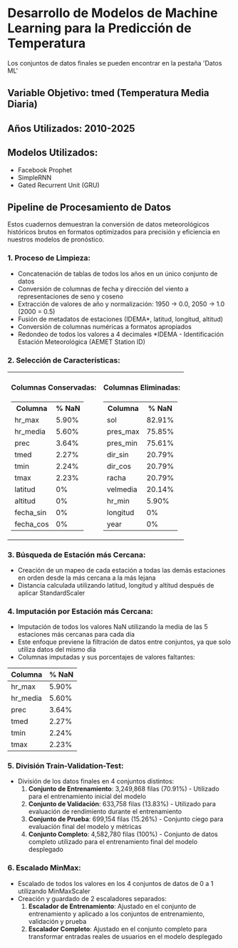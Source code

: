 # Desarrollo de Modelos de Machine Learning para la Predicción de Temperatura
Los conjuntos de datos finales se pueden encontrar en la pestaña 'Datos ML'
## Variable Objetivo: tmed (Temperatura Media Diaria)
## Años Utilizados: 2010-2025
## Modelos Utilizados:
- Facebook Prophet
- SimpleRNN
- Gated Recurrent Unit (GRU)
## Pipeline de Procesamiento de Datos
Estos cuadernos demuestran la conversión de datos meteorológicos históricos brutos en formatos optimizados para precisión y eficiencia en nuestros modelos de pronóstico.
### 1. Proceso de Limpieza:
- Concatenación de tablas de todos los años en un único conjunto de datos
- Conversión de columnas de fecha y dirección del viento a representaciones de seno y coseno
- Extracción de valores de año y normalización: 1950 → 0.0, 2050 → 1.0 (2000 = 0.5)
- Fusión de metadatos de estaciones (IDEMA*, latitud, longitud, altitud)
- Conversión de columnas numéricas a formatos apropiados
- Redondeo de todos los valores a 4 decimales
*IDEMA - Identificación Estación Meteorológica (AEMET Station ID)
### 2. Selección de Características:
<table>
  <tr>
    <td>
      <h4>Columnas Conservadas:</h4>
      <table>
        <tr>
          <th>Columna</th>
          <th>% NaN</th>
        </tr>
        <tr>
          <td>hr_max</td>
          <td>5.90%</td>
        </tr>
        <tr>
          <td>hr_media</td>
          <td>5.60%</td>
        </tr>
        <tr>
          <td>prec</td>
          <td>3.64%</td>
        </tr>
        <tr>
          <td>tmed</td>
          <td>2.27%</td>
        </tr>
        <tr>
          <td>tmin</td>
          <td>2.24%</td>
        </tr>
        <tr>
          <td>tmax</td>
          <td>2.23%</td>
        </tr>
        <tr>
          <td>latitud</td>
          <td>0%</td>
        </tr>
        <tr>
          <td>altitud</td>
          <td>0%</td>
        </tr>
        <tr>
          <td>fecha_sin</td>
          <td>0%</td>
        </tr>
        <tr>
          <td>fecha_cos</td>
          <td>0%</td>
        </tr>
      </table>
    </td>
    <td>
      <h4>Columnas Eliminadas:</h4>
      <table>
        <tr>
          <th>Columna</th>
          <th>% NaN</th>
        </tr>
        <tr>
          <td>sol</td>
          <td>82.91%</td>
        </tr>
        <tr>
          <td>pres_max</td>
          <td>75.85%</td>
        </tr>
        <tr>
          <td>pres_min</td>
          <td>75.61%</td>
        </tr>
        <tr>
          <td>dir_sin</td>
          <td>20.79%</td>
        </tr>
        <tr>
          <td>dir_cos</td>
          <td>20.79%</td>
        </tr>
        <tr>
          <td>racha</td>
          <td>20.79%</td>
        </tr>
        <tr>
          <td>velmedia</td>
          <td>20.14%</td>
        </tr>
        <tr>
          <td>hr_min</td>
          <td>5.90%</td>
        </tr>
        <tr>
          <td>longitud</td>
          <td>0%</td>
        </tr>
        <tr>
          <td>year</td>
          <td>0%</td>
        </tr>
      </table>
    </td>
  </tr>
</table>

### 3. Búsqueda de Estación más Cercana:
- Creación de un mapeo de cada estación a todas las demás estaciones en orden desde la más cercana a la más lejana
- Distancia calculada utilizando latitud, longitud y altitud después de aplicar StandardScaler
### 4. Imputación por Estación más Cercana:
- Imputación de todos los valores NaN utilizando la media de las 5 estaciones más cercanas para cada día
- Este enfoque previene la filtración de datos entre conjuntos, ya que solo utiliza datos del mismo día
- Columnas imputadas y sus porcentajes de valores faltantes:
  
| Columna   | % NaN |
|-----------|-------|
| hr_max    | 5.90% |
| hr_media  | 5.60% |
| prec      | 3.64% |
| tmed      | 2.27% |
| tmin      | 2.24% |
| tmax      | 2.23% |
### 5. División Train-Validation-Test:
- División de los datos finales en 4 conjuntos distintos:
  1. **Conjunto de Entrenamiento**: 3,249,868 filas (70.91%) - Utilizado para el entrenamiento inicial del modelo
  2. **Conjunto de Validación**: 633,758 filas (13.83%) - Utilizado para evaluación de rendimiento durante el entrenamiento
  3. **Conjunto de Prueba**: 699,154 filas (15.26%) - Conjunto ciego para evaluación final del modelo y métricas
  4. **Conjunto Completo**: 4,582,780 filas (100%) - Conjunto de datos completo utilizado para el entrenamiento final del modelo desplegado
### 6. Escalado MinMax:
- Escalado de todos los valores en los 4 conjuntos de datos de 0 a 1 utilizando MinMaxScaler
- Creación y guardado de 2 escaladores separados:
  1. **Escalador de Entrenamiento**: Ajustado en el conjunto de entrenamiento y aplicado a los conjuntos de entrenamiento, validación y prueba
  2. **Escalador Completo**: Ajustado en el conjunto completo para transformar entradas reales de usuarios en el modelo desplegado